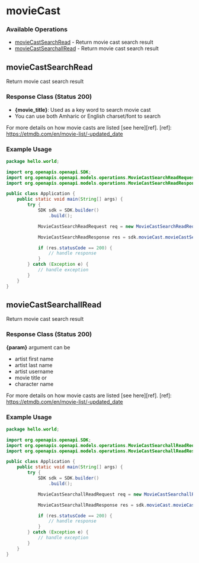 # movieCast

### Available Operations

* [movieCastSearchRead](#moviecastsearchread) - Return movie cast search result
* [movieCastSearchallRead](#moviecastsearchallread) - Return movie cast search result

## movieCastSearchRead

Return movie cast search result

### Response Class (Status 200)

* __{movie_title}__: Used as a key word to search movie cast
* You can use both Amharic or English charset/font to search

For more details on how movie casts are listed [see here][ref].
[ref]: https://etmdb.com/en/movie-list/-updated_date

### Example Usage

```java
package hello.world;

import org.openapis.openapi.SDK;
import org.openapis.openapi.models.operations.MovieCastSearchReadRequest;
import org.openapis.openapi.models.operations.MovieCastSearchReadResponse;

public class Application {
    public static void main(String[] args) {
        try {
            SDK sdk = SDK.builder()
                .build();

            MovieCastSearchReadRequest req = new MovieCastSearchReadRequest("placeat");            

            MovieCastSearchReadResponse res = sdk.movieCast.movieCastSearchRead(req);

            if (res.statusCode == 200) {
                // handle response
            }
        } catch (Exception e) {
            // handle exception
        }
    }
}
```

## movieCastSearchallRead

Return movie cast search result

### Response Class (Status 200)
__{param}__ argument can be
* artist first name
* artist last name
* artist username
* movie title or
* character name

For more details on how movie casts are listed [see here][ref].
[ref]: https://etmdb.com/en/movie-list/-updated_date

### Example Usage

```java
package hello.world;

import org.openapis.openapi.SDK;
import org.openapis.openapi.models.operations.MovieCastSearchallReadRequest;
import org.openapis.openapi.models.operations.MovieCastSearchallReadResponse;

public class Application {
    public static void main(String[] args) {
        try {
            SDK sdk = SDK.builder()
                .build();

            MovieCastSearchallReadRequest req = new MovieCastSearchallReadRequest("voluptatum");            

            MovieCastSearchallReadResponse res = sdk.movieCast.movieCastSearchallRead(req);

            if (res.statusCode == 200) {
                // handle response
            }
        } catch (Exception e) {
            // handle exception
        }
    }
}
```
